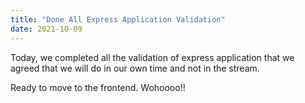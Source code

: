 ```yaml
---
title: "Done All Express Application Validation"
date: 2021-10-09
---
```


Today, we completed all the validation of express application that we agreed that we will do in our own time and not in the stream.

Ready to move to the frontend. Wohoooo!!